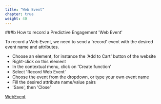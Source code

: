 ```yaml
---
title: "Web Event"
chapter: true
weight: 40
---
```



###b How to record a Predictive Engagement 'Web Event'

To record a Web Event, we need to send a 'record' event with the desired event name and attributes. 

- Choose an element, for instance the 'Add to Cart' button of the website
- Right-click on this element
- In the contextual menu, click on 'Create function'
- Select 'Record Web Event'
- Choose the event from the dropdown, or type your own event name
- Fill the desired attribute name/value pairs
- 'Save', then 'Close'

[WebEvent](https://youtu.be/FktZ5aOXHQI)

